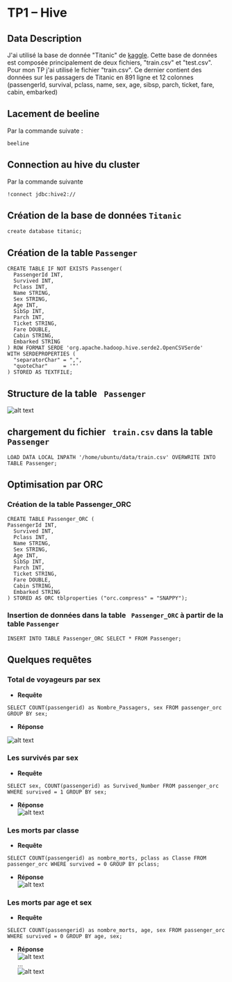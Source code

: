 # TP1 – Hive


## Data Description

J'ai utilisé la base de donnée "Titanic" de  [kaggle](https://www.kaggle.com/c/titanic/data). Cette base de données est composée principalement de deux fichiers, "train.csv" et "test.csv". Pour mon TP j'ai utilisé le fichier "train.csv". Ce dernier contient des données sur les passagers de Titanic en 891 ligne et 12 colonnes (passengerId, survival, pclass, name, sex, age, sibsp, parch, ticket, fare, cabin, embarked)

## Lacement de beeline

Par la commande suivate :

```
beeline
```

## Connection au hive du cluster

Par la commande suivante

```
!connect jdbc:hive2://
```

## Création de la base de données ``` Titanic ```

```
create database titanic;
```

## Création de la table ``` Passenger ```

```
CREATE TABLE IF NOT EXISTS Passenger(  
  PassengerId INT,  
  Survived INT,  
  Pclass INT,
  Name STRING,  
  Sex STRING,  
  Age INT,  
  SibSp INT,  
  Parch INT,
  Ticket STRING,  
  Fare DOUBLE,  
  Cabin STRING,  
  Embarked STRING  
) ROW FORMAT SERDE 'org.apache.hadoop.hive.serde2.OpenCSVSerde'  
WITH SERDEPROPERTIES (  
  "separatorChar" = ",",  
  "quoteChar"     = '"'  
) STORED AS TEXTFILE;  
```
## Structure de la table ``` Passenger```

![alt text](https://github.com/anghour/Hive/blob/master/TP1/img/Passenger_struct.png)

## chargement du fichier ``` train.csv``` dans la table ``` Passenger ```

```
LOAD DATA LOCAL INPATH '/home/ubuntu/data/train.csv' OVERWRITE INTO TABLE Passenger;
```

## Optimisation par ORC
### Création de la table Passenger_ORC
```
CREATE TABLE Passenger_ORC (  
PassengerId INT,  
  Survived INT,  
  Pclass INT,
  Name STRING,  
  Sex STRING,  
  Age INT,  
  SibSp INT,  
  Parch INT,
  Ticket STRING,  
  Fare DOUBLE,  
  Cabin STRING,  
  Embarked STRING  
) STORED AS ORC tblproperties ("orc.compress" = "SNAPPY");
```
### Insertion de données dans la table ``` Passenger_ORC``` à partir de la table ``` Passenger ```

```
INSERT INTO TABLE Passenger_ORC SELECT * FROM Passenger;
```

## Quelques requêtes
### Total de voyageurs par sex
* **Requête**

```
SELECT COUNT(passengerid) as Nombre_Passagers, sex FROM passenger_orc GROUP BY sex;
```
* **Réponse**  

![alt text](https://github.com/anghour/Hive/blob/master/TP1/img/req_1.png)

### Les survivés par sex

* **Requête**

```
SELECT sex, COUNT(passengerid) as Survived_Number FROM passenger_orc WHERE survived = 1 GROUP BY sex;
```
* **Réponse**  
![alt text](https://github.com/anghour/Hive/blob/master/TP1/img/req_2.png)

### Les morts par classe
* **Requête**
```
SELECT COUNT(passengerid) as nombre_morts, pclass as Classe FROM passenger_orc WHERE survived = 0 GROUP BY pclass;
```
* **Réponse**  
![alt text](https://github.com/anghour/Hive/blob/master/TP1/img/req_3.png)
### Les morts par age et sex
* **Requête**
```
SELECT COUNT(passengerid) as nombre_morts, age, sex FROM passenger_orc WHERE survived = 0 GROUP BY age, sex;
```
* **Réponse**  
![alt text](https://github.com/anghour/Hive/blob/master/TP1/img/req_4.png)  
...  
![alt text](https://github.com/anghour/Hive/blob/master/TP1/img/req_4.1.png)
